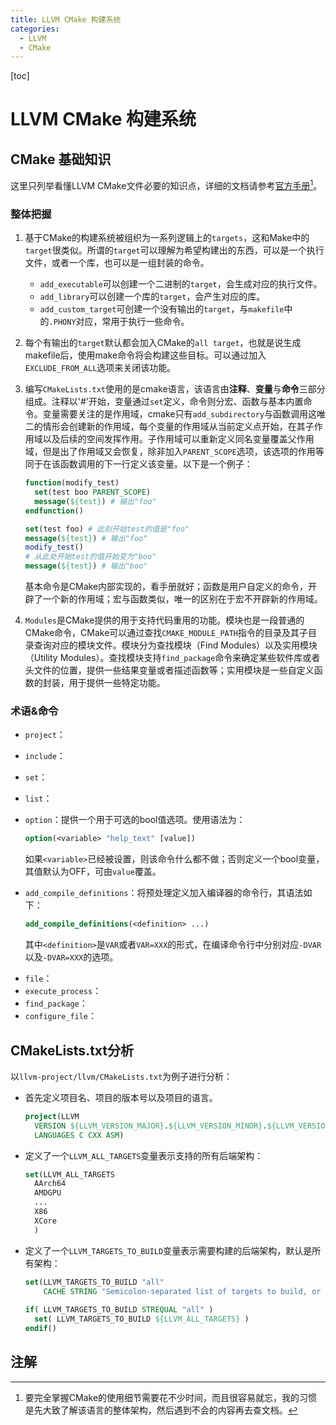 ```yaml
---
title: LLVM CMake 构建系统
categories:
  - LLVM
  - CMake
---
```


 [toc]

# LLVM CMake 构建系统

## CMake 基础知识

这里只列举看懂LLVM CMake文件必要的知识点，详细的文档请参考[官方手册](https://cmake.org/cmake/help/book/mastering-cmake/index.html)[^1]。

### 整体把握

1. 基于CMake的构建系统被组织为一系列逻辑上的`targets`，这和Make中的`target`很类似。所谓的`target`可以理解为希望构建出的东西，可以是一个执行文件，或者一个库，也可以是一组封装的命令。
   * `add_executable`可以创建一个二进制的`target`，会生成对应的执行文件。
   * `add_library`可以创建一个库的`target`，会产生对应的库。
   * `add_custom_target`可创建一个没有输出的`target`，与`makefile`中的`.PHONY`对应，常用于执行一些命令。
   
2. 每个有输出的`target`默认都会加入CMake的`all target`，也就是说生成makefile后，使用make命令将会构建这些目标。可以通过加入`EXCLUDE_FROM_ALL`选项来关闭该功能。

3. 编写`CMakeLists.txt`使用的是cmake语言，该语言由**注释**、**变量**与**命令**三部分组成。注释以'#'开始，变量通过`set`定义，命令则分宏、函数与基本内置命令。变量需要关注的是作用域，cmake只有`add_subdirectory`与函数调用这唯二的情形会创建新的作用域，每个变量的作用域从当前定义点开始，在其子作用域以及后续的空间发挥作用。子作用域可以重新定义同名变量覆盖父作用域，但是出了作用域又会恢复，除非加入`PARENT_SCOPE`选项，该选项的作用等同于在该函数调用的下一行定义该变量。以下是一个例子：

   ```cmake
   function(modify_test)
     set(test boo PARENT_SCOPE)
     message(${test}) # 输出"foo"
   endfunction()
   
   set(test foo) # 此刻开始test的值是"foo"
   message(${test}) # 输出"foo"
   modify_test()
   # 从此处开始test的值开始变为"boo"
   message(${test}) # 输出"boo"
   ```

   基本命令是CMake内部实现的，看手册就好；函数是用户自定义的命令，开辟了一个新的作用域；宏与函数类似，唯一的区别在于宏不开辟新的作用域。

3. `Modules`是CMake提供的用于支持代码重用的功能。模块也是一段普通的CMake命令，CMake可以通过查找`CMAKE_MODULE_PATH`指令的目录及其子目录查询对应的模块文件。模块分为查找模块（Find Modules）以及实用模块（Utility Modules）。查找模块支持`find_package`命令来确定某些软件库或者头文件的位置，提供一些结果变量或者描述函数等；实用模块是一些自定义函数的封装，用于提供一些特定功能。

### 术语&命令

* `project`：

* `include`：
* `set`：
* `list`：

- `option`：提供一个用于可选的bool值选项。使用语法为：

  ```cmake
  option(<variable> "help_text" [value])
  ```

  如果`<variable>`已经被设置，则该命令什么都不做；否则定义一个bool变量，其值默认为OFF，可由`value`覆盖。

- `add_compile_definitions`：将预处理定义加入编译器的命令行，其语法如下：

  ```cmake
  add_compile_definitions(<definition> ...)
  ```

  其中`<definition>`是`VAR`或者`VAR=XXX`的形式，在编译命令行中分别对应`-DVAR`以及`-DVAR=XXX`的选项。

* `file`：
* `execute_process`：
* `find_package`：
* `configure_file`：

## CMakeLists.txt分析

以`llvm-project/llvm/CMakeLists.txt`为例子进行分析：

- 首先定义项目名、项目的版本号以及项目的语言。

   ```cmake
   project(LLVM
     VERSION ${LLVM_VERSION_MAJOR}.${LLVM_VERSION_MINOR}.${LLVM_VERSION_PATCH}
     LANGUAGES C CXX ASM)
   ```

- 定义了一个`LLVM_ALL_TARGETS`变量表示支持的所有后端架构：

   ```cmake
   set(LLVM_ALL_TARGETS
     AArch64
     AMDGPU
     ...
     X86
     XCore
     )
   ```

- 定义了一个`LLVM_TARGETS_TO_BUILD`变量表示需要构建的后端架构，默认是所有架构：

   ```cmake
   set(LLVM_TARGETS_TO_BUILD "all"
       CACHE STRING "Semicolon-separated list of targets to build, or \"all\".")
       
   if( LLVM_TARGETS_TO_BUILD STREQUAL "all" )
     set( LLVM_TARGETS_TO_BUILD ${LLVM_ALL_TARGETS} )
   endif()
   ```

   



## 注解

[^1]: 要完全掌握CMake的使用细节需要花不少时间，而且很容易就忘，我的习惯是先大致了解该语言的整体架构，然后遇到不会的内容再去查文档。
